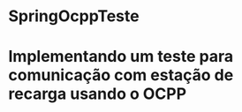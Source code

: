 # SpringOcppTeste
# Implementando um teste para comunicação com estação de recarga usando o OCPP





